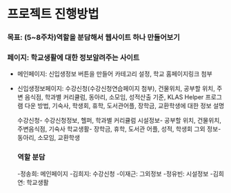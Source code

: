 # 프로젝트 진행방법

### 목표: (5~8주차)역할을 분담해서 웹사이트 하나 만들어보기

### 페이지: 학교생활에 대한 정보알려주는 사이트
- 메인페이지: 신입생정보 버튼을 만들어 카테고리 설정, 학교 홈페이지링크 첨부

- 신입생정보페이지:
  수강신청(수강신청연습페이지 첨부), 건물위치, 공부할 위치, 주변 음식점, 학과별 커리큘럼, 동아리, 소모임, 성적산출 기준, KLAS Helper 프로그램 다운 방법, 기숙사, 학생회, 휴학, 도서관어플, 장학금, 교환학생에 대한 정보 설명
  
  수강신청- 수강신청정보, 헬퍼, 학과별 커리큘럼
  시설정보- 공부할 위치, 건물위치, 주변음식점, 기숙사
  학교생활- 장학금, 휴학, 도서관 어플, 성적, 학생회
  그외 정보-동아리, 소모임, 교환학생



  ### 역할 분담
  -정송희: 메인페이지
  -김희지: 수강신청
  -이재근: 그외정보
  -정유빈: 시설정보
  -김희연: 학교생활
